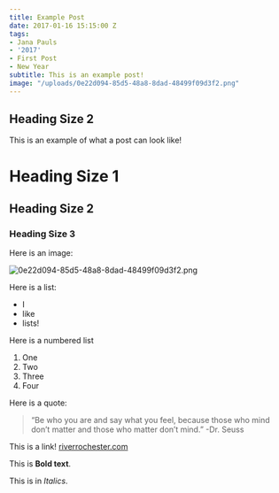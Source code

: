```yaml
---
title: Example Post
date: 2017-01-16 15:15:00 Z
tags:
- Jana Pauls
- '2017'
- First Post
- New Year
subtitle: This is an example post!
image: "/uploads/0e22d094-85d5-48a8-8dad-48499f09d3f2.png"
---
```


## Heading Size 2

This is an example of what a post can look like!

# Heading Size 1

## Heading Size 2

### Heading Size 3

Here is an image: 

![0e22d094-85d5-48a8-8dad-48499f09d3f2.png](/uploads/0e22d094-85d5-48a8-8dad-48499f09d3f2.png)

Here is a list:

* I
* like 
* lists!

Here is a numbered list

1. One
2. Two
3. Three
4. Four

Here is a quote: 

> “Be who you are and say what you feel, because those who mind don’t matter and those who matter don’t mind.”
-Dr. Seuss

This is a link! [riverrochester.com](https://riverrochester.com)

This is **Bold text**.

This is in *Italics*.
